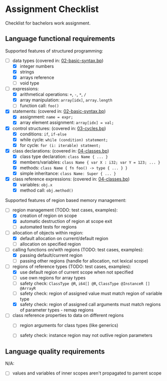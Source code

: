 Assignment Checklist
====================

Checklist for bachelors work assignment.

Language functional requirements
--------------------------------

Supported features of structured programming:

- [ ] data types (covered in: [02-basic-syntax.bp](/examples/02-basic-syntax.bp))
    - [x] integer numbers
    - [x] strings
    - [X] arrays reference
    - [ ] void type
- [ ] expressions:
    - [x] arithmetical operations: `+`, `-`, `*`, `/`
    - [x] array manipulation: `array[idx]`, `array.length`
    - [ ] function call: `foo()`
- [x] statements: (covered in: [02-basic-syntax.bp](/examples/02-basic-syntax.bp))
    - [x] assignment: `name = expr;`
    - [x] array element assignment: `array[idx] = val;`
- [x] control structures: (covered in: [03-cycles.bp](/examples/03-cycles.bp))
    - [x] conditions: `if`, `if-else`
    - [x] while cycle: `while (condition) statement;`
    - [x] for cycle: `for (i: iterable) statment;`
- [x] class declarations: (covered in: [04-classes.bp](/examples/04-classes.bp))
    - [x] class type declaration: `class Name { ... }`
    - [x] members/variables: `class Name { var X : i32; var Y = 123; ... }`
    - [x] methods: `class Name { fn foo() -> type { ... } }`
    - [x] simple inheritance: `class Name: Super { ... }`
- [x] class reference expressions: (covered in: [04-classes.bp](/examples/04-classes.bp))
    - [x] variables: `obj.x`
    - [x] method call: `obj.method()`

Supported features of region based memory management:

- [ ] region management (TODO: test cases, examples):
    - [x] creation of region on scope
    - [x] automatic destruction of region at scope exit
    - [ ] automated tests for regions
- [ ] allocation of objects within region:
    - [x] default allocation on current/default region
    - [ ] allocation on specified region
- [ ] calling functions on/with regions (TODO: test cases, examples):
    - [x] passing default/current region
    - [ ] passing other regions (handle for allocation, not lexical scope)
- [ ] regions of reference types (TODO: test cases, examples):
    - [x] use default region of current scope when not specified
    - [ ] use own regions for array types
    - [ ] safety check: `ClassType @R`, `i64[] @R`, `ClassType @InstanceR [] @ArrayR`
    - [ ] safety check: region of assigned value must match region of variable type
    - [x] safety check: region of assigned call arguments must match regions of parameter types - remap regions
- [ ] class reference properties to data on different regions
    - [ ] region arguments for class types (like generics)
    - [ ] safety check: instance region may not outlive region parameters


Language quality requirements
-----------------------------

N/A:

- [ ] values and variables of inner scopes aren't propagated to parrent scope